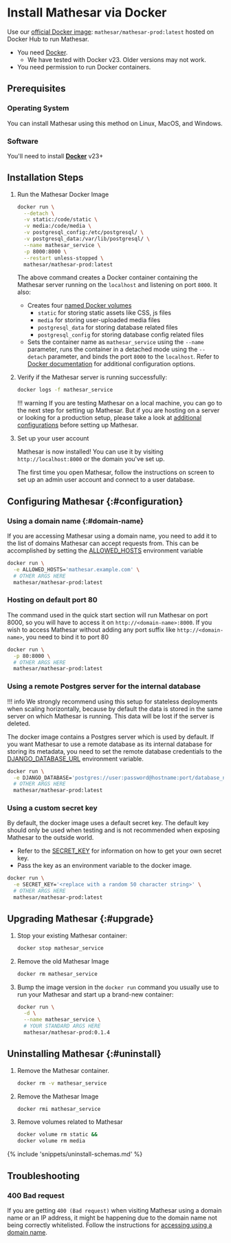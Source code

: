 # Install Mathesar via Docker

Use our [official Docker image](https://hub.docker.com/r/mathesar/mathesar-prod/tags): `mathesar/mathesar-prod:latest` hosted on Docker Hub to run Mathesar.

- You need [Docker](https://docs.docker.com/get-docker/).
    - We have tested with Docker v23. Older versions may not work.
- You need permission to run Docker containers.

## Prerequisites

### Operating System

You can install Mathesar using this method on Linux, MacOS, and Windows.

### Software

You'll need to install **[Docker](https://docs.docker.com/desktop/)** v23+

                      
## Installation Steps

1. Run the Mathesar Docker Image

    ```bash
    docker run \
      --detach \
      -v static:/code/static \
      -v media:/code/media \
      -v postgresql_config:/etc/postgresql/ \
      -v postgresql_data:/var/lib/postgresql/ \
      --name mathesar_service \
      -p 8000:8000 \
      --restart unless-stopped \
      mathesar/mathesar-prod:latest
    ```

    The above command creates a Docker container containing the Mathesar server running on the `localhost` and listening on port `8000`. It also:

    - Creates four [named Docker volumes](https://docs.docker.com/storage/volumes/)
        - `static` for storing static assets like CSS, js files
        - `media` for storing user-uploaded media files
        - `postgresql_data` for storing database related files
        - `postgresql_config` for storing database config related files
    - Sets the container name as `mathesar_service` using the `--name` parameter, runs the container in a detached mode using the `--detach` parameter, and binds the port `8000` to the `localhost`. Refer to [Docker documentation](https://docs.docker.com/engine/reference/commandline/run/#options) for additional configuration options.

1. Verify if the Mathesar server is running successfully:
    ```bash
    docker logs -f mathesar_service
    ```

    !!! warning
        If you are testing Mathesar on a local machine, you can go to the next step for setting up Mathesar. But if you are hosting on a server or looking for a production setup, please take a look at [additional configurations](#configuration) before setting up Mathesar.

1. Set up your user account

    Mathesar is now installed! You can use it by visiting `http://localhost:8000` or the domain you've set up.

    The first time you open Mathesar, follow the instructions on screen to set up an admin user account and connect to a user database.


## Configuring Mathesar {:#configuration}

### Using a domain name {:#domain-name}

If you are accessing Mathesar using a domain name, you need to add it to the list of domains Mathesar can accept requests from. This can be accomplished by setting the [ALLOWED_HOSTS](../../configuration/env-variables.md#allowed_hosts) environment variable

```bash
docker run \
  -e ALLOWED_HOSTS='mathesar.example.com' \
  # OTHER ARGS HERE
  mathesar/mathesar-prod:latest
```

### Hosting on default port 80

The command used in the quick start section will run Mathesar on port 8000, so you will have to access it on `http://<domain-name>:8000`. If you wish to access Mathesar without adding any port suffix like `http://<domain-name>`, you need to bind it to port 80

```bash
docker run \
  -p 80:8000 \
  # OTHER ARGS HERE
  mathesar/mathesar-prod:latest
```

### Using a remote Postgres server for the internal database

!!! info
    We strongly recommend using this setup for stateless deployments when scaling horizontally, because by default the data is stored in the same server on which Mathesar is running. This data will be lost if the server is deleted.

The docker image contains a Postgres server which is used by default. If you want Mathesar to use a remote database as its internal database for storing its metadata, you need to set the remote database credentials to the [DJANGO_DATABASE_URL](../../configuration/env-variables.md#dj_db) environment variable.

```bash
docker run \
  -e DJANGO_DATABASE='postgres://user:password@hostname:port/database_name' \
  # OTHER ARGS HERE
  mathesar/mathesar-prod:latest
```

### Using a custom secret key

By default, the docker image uses a default secret key. The default key should only be used when testing and is not recommended when exposing Mathesar to the outside world. 

- Refer to the [SECRET_KEY](../../configuration/env-variables.md#secret_key) for information on how to get your own secret key.
- Pass the key as an environment variable to the docker image.

```bash
docker run \
  -e SECRET_KEY='<replace with a random 50 character string>' \
  # OTHER ARGS HERE
  mathesar/mathesar-prod:latest
```

## Upgrading Mathesar {:#upgrade}

1. Stop your existing Mathesar container:

    ```bash
    docker stop mathesar_service
    ```

1. Remove the old Mathesar Image
    ```bash
    docker rm mathesar_service
    ```

1. Bump the image version in the `docker run` command you usually use to run your Mathesar and start up a brand-new container:
    <!-- TODO: improve language and version number -->
    ```bash
    docker run \
      -d \
      --name mathesar_service \
      # YOUR STANDARD ARGS HERE
      mathesar/mathesar-prod:0.1.4
    ```

## Uninstalling Mathesar {:#uninstall}

1. Remove the Mathesar container.

    ```bash
    docker rm -v mathesar_service
    ```

1. Remove the Mathesar Image

    ```bash
    docker rmi mathesar_service
    ```

1. Remove volumes related to Mathesar

    ```bash
    docker volume rm static &&
    docker volume rm media
    ```

{% include 'snippets/uninstall-schemas.md' %}


## Troubleshooting

### 400 Bad request 

If you are getting `400 (Bad request)` when visiting Mathesar using a domain name or an IP address, it might be happening due to the domain name not being correctly whitelisted. Follow the instructions for [accessing using a domain name](#domain-name).
